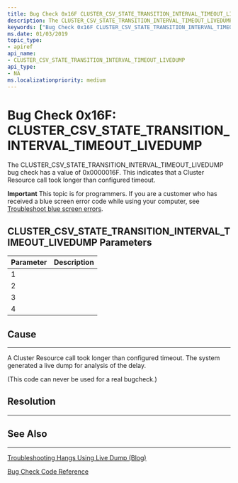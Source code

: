 ```yaml
---
title: Bug Check 0x16F CLUSTER_CSV_STATE_TRANSITION_INTERVAL_TIMEOUT_LIVEDUMP
description: The CLUSTER_CSV_STATE_TRANSITION_INTERVAL_TIMEOUT_LIVEDUMP bug check has a value of 0x0000016F. This indicates that a Cluster Resource call took longer than configured timeout.
keywords: ["Bug Check 0x16F CLUSTER_CSV_STATE_TRANSITION_INTERVAL_TIMEOUT_LIVEDUMP", "CLUSTER_CSV_STATE_TRANSITION_INTERVAL_TIMEOUT_LIVEDUMP"]
ms.date: 01/03/2019
topic_type:
- apiref
api_name:
- CLUSTER_CSV_STATE_TRANSITION_INTERVAL_TIMEOUT_LIVEDUMP
api_type:
- NA
ms.localizationpriority: medium
---
```


# Bug Check 0x16F: CLUSTER\_CSV\_STATE\_TRANSITION\_INTERVAL\_TIMEOUT\_LIVEDUMP

The CLUSTER\_CSV\_STATE\_TRANSITION\_INTERVAL\_TIMEOUT\_LIVEDUMP bug check has a value of 0x0000016F. This indicates that a Cluster Resource call took longer than configured timeout.

**Important** This topic is for programmers. If you are a customer who has received a blue screen error code while using your computer, see [Troubleshoot blue screen errors](https://windows.microsoft.com/windows-10/troubleshoot-blue-screen-errors).


## CLUSTER\_CSV\_STATE\_TRANSITION\_INTERVAL\_TIMEOUT\_LIVEDUMP Parameters

|Parameter|Description|
|--- |--- |
|1||
|2||
|3||
|4||




## Cause
-----

A Cluster Resource call took longer than configured timeout. The system generated a live dump for analysis of the delay.

(This code can never be used for a real bugcheck.)

## Resolution
----------
 

## See Also
----------

[Troubleshooting Hangs Using Live Dump (Blog)](https://blogs.msdn.microsoft.com/clustering/2016/03/02/troubleshooting-hangs-using-live-dump/)

[Bug Check Code Reference](bug-check-code-reference2.md)




